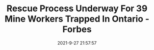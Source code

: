 ---
"title": "Rescue Process Underway For 39 Mine Workers Trapped In Ontario - Forbes"
"date": "2021-9-27 21:57:57"
"feed_name": "GOOGLENEWSMINING"
"feed_website": "https://news.google.com/search?q=mining%2Bincident&hl=en-US&gl=US&ceid=US:en"
"feed_rss": "https://news.google.com/rss/search?q=mining%2Bincident&hl=en-US&gl=US&ceid=US:en"
"link": "https://www.forbes.com/sites/teakvetenadze/2021/09/27/rescue-process-underway-for-39-mine-workers-trapped-in-ontario/"
"file": "_posts/2021-1-1-b1062154b580ab495560a2b39d77085ac8b9451a.md"
"accident": "1"
"drilling": "0"
"dead": "0"
"injured": "0"
"where": "unknown site"
"place": "unknown place"
---